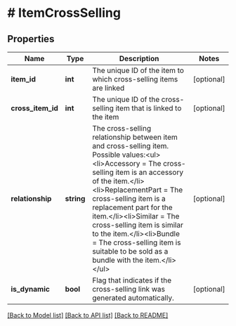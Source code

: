 # # ItemCrossSelling

## Properties

Name | Type | Description | Notes
------------ | ------------- | ------------- | -------------
**item_id** | **int** | The unique ID of the item to which cross-selling items are linked | [optional] 
**cross_item_id** | **int** | The unique ID of the cross-selling item that is linked to the item | [optional] 
**relationship** | **string** | The cross-selling relationship between item and cross-selling item. Possible values:&lt;ul&gt;&lt;li&gt;Accessory &#x3D; The cross-selling item is an accessory of the item.&lt;/li&gt;&lt;li&gt;ReplacementPart &#x3D; The cross-selling item is a replacement part for the item.&lt;/li&gt;&lt;li&gt;Similar &#x3D; The cross-selling item is similar to the item.&lt;/li&gt;&lt;li&gt;Bundle &#x3D; The cross-selling item is suitable to be sold as a bundle with the item.&lt;/li&gt;&lt;/ul&gt; | [optional] 
**is_dynamic** | **bool** | Flag that indicates if the cross-selling link was generated automatically. | [optional] 

[[Back to Model list]](../../README.md#documentation-for-models) [[Back to API list]](../../README.md#documentation-for-api-endpoints) [[Back to README]](../../README.md)


